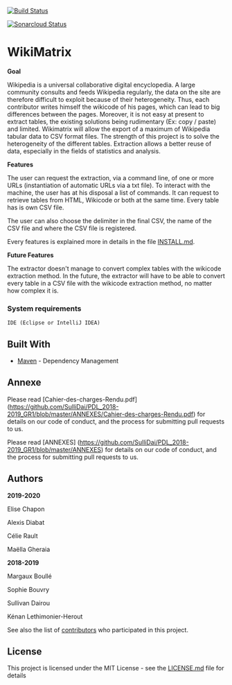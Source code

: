 [![Build Status](https://travis-ci.org/SulliDai/PDL_2018-2019_GR1.svg?branch=master)](https://travis-ci.org/SulliDai/PDL_2018-2019_GR1)

[![Sonarcloud Status](https://sonarcloud.io/api/project_badges/measure?project=PDL_2018-2019:Groupe1&metric=alert_status)](https://sonarcloud.io/dashboard?id=PDL_2018-2019%3AGroupe1)

# WikiMatrix


**Goal**

Wikipedia is a universal collaborative digital encyclopedia. A large community consults and feeds Wikipedia regularly, the data on the site are therefore difficult to exploit because of their heterogeneity. Thus, each contributor writes himself the wikicode of his pages, which can lead to big differences between the pages. Moreover, it is not easy at present to extract tables, the existing solutions being rudimentary (Ex: copy / paste) and limited. Wikimatrix will allow the export of a maximum of Wikipedia tabular data to CSV format files. The strength of this project is to solve the heterogeneity of the different tables. Extraction allows a better reuse of data, especially in the fields of statistics and analysis.

**Features**

The user can request the extraction, via a command line, of one or more URLs (instantiation of automatic URLs via a txt file). To interact with the machine, the user has at his disposal a list of commands. It can request to retrieve tables from HTML, Wikicode or both at the same time. Every table has is own CSV file.

The user can also choose the delimiter in the final CSV, the name of the CSV file and where the CSV file is registered. 

Every features is explained more in details in the file <a href="INSTALL.md">INSTALL.md</a>. 

**Future Features**

The extractor doesn't manage to convert complex tables with the wikicode extraction method. In the future, the extractor will have to be able to convert every table in a CSV file with the wikicode extraction method, no matter how complex it is.

### System requirements

```
IDE (Eclipse or IntelliJ IDEA)
```
## Built With

* [Maven](https://maven.apache.org/) - Dependency Management

## Annexe

Please read  [Cahier-des-charges-Rendu.pdf] (https://github.com/SulliDai/PDL_2018-2019_GR1/blob/master/ANNEXES/Cahier-des-charges-Rendu.pdf) for details on our code of conduct, and the process for submitting pull requests to us.

Please read  [ANNEXES] (https://github.com/SulliDai/PDL_2018-2019_GR1/blob/master/ANNEXES) for details on our code of conduct, and the process for submitting pull requests to us.


## Authors

**2019-2020**

Elise Chapon 

Alexis Diabat 

Célie Rault 

Maëlla Gheraia 

**2018-2019**

Margaux Boullé

Sophie Bouvry

Sullivan Dairou

Kénan Lethimonier-Herout


See also the list of [contributors](https://github.com/SulliDai/PDL_2018-2019_GR1/graphs/contributors) who participated in this project.

## License

This project is licensed under the MIT License - see the [LICENSE.md](LICENSE.md) file for details










